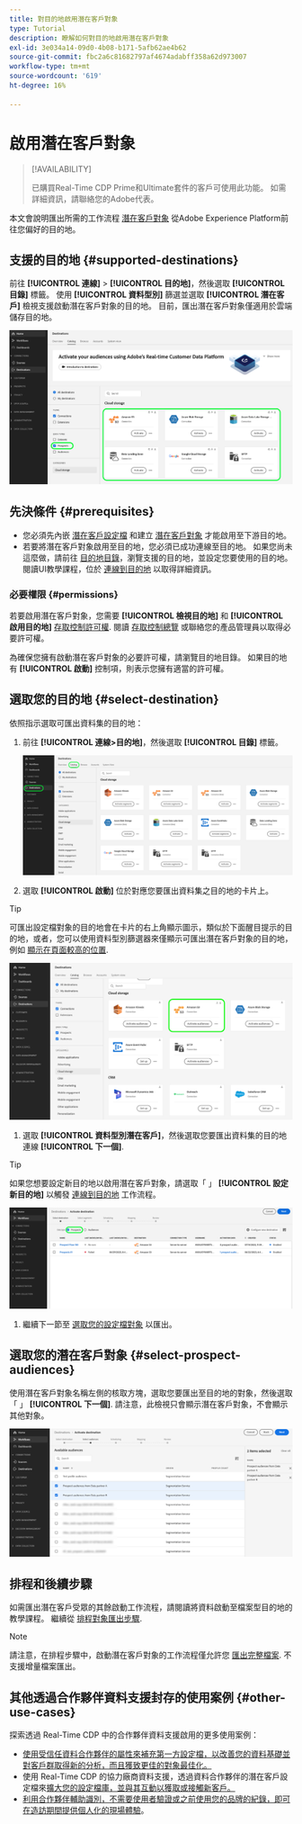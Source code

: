 ```yaml
---
title: 對目的地啟用潛在客戶對象
type: Tutorial
description: 瞭解如何對目的地啟用潛在客戶對象
exl-id: 3e034a14-09d0-4b08-b171-5afb62ae4b62
source-git-commit: fbc2a6c81682797af4674adabff358a62d973007
workflow-type: tm+mt
source-wordcount: '619'
ht-degree: 16%

---
```


# 啟用潛在客戶對象

>[!AVAILABILITY]
>
>已購買Real-Time CDP Prime和Ultimate套件的客戶可使用此功能。 如需詳細資訊，請聯絡您的Adobe代表。

本文會說明匯出所需的工作流程 [潛在客戶對象](/help/segmentation/ui/prospect-audience.md) 從Adobe Experience Platform前往您偏好的目的地。

## 支援的目的地 {#supported-destinations}

前往 **[!UICONTROL 連線]** > **[!UICONTROL 目的地]**，然後選取 **[!UICONTROL 目錄]** 標籤。 使用 **[!UICONTROL 資料型別]** 篩選並選取 **[!UICONTROL 潛在客戶]** 檢視支援啟動潛在客戶對象的目的地。 目前，匯出潛在客戶對象僅適用於雲端儲存目的地。

![支援潛在客戶對象的目的地。](/help/destinations/assets/ui/activate-prospect-audiences/data-types-filter.png)

## 先決條件 {#prerequisites}

* 您必須先內嵌 [潛在客戶設定檔](/help/profile/ui/prospect-profile.md) 和建立 [潛在客戶對象](/help/segmentation/ui/prospect-audience.md) 才能啟用至下游目的地。
* 若要將潛在客戶對象啟用至目的地，您必須已成功連線至目的地。 如果您尚未這麼做，請前往 [目的地目錄](../catalog/overview.md)，瀏覽支援的目的地，並設定您要使用的目的地。 閱讀UI教學課程，位於 [連線到目的地](./connect-destination.md) 以取得詳細資訊。

### 必要權限 {#permissions}

若要啟用潛在客戶對象，您需要 **[!UICONTROL 檢視目的地]** 和 **[!UICONTROL 啟用目的地]** [存取控制許可權](/help/access-control/home.md#permissions). 閱讀 [存取控制總覽](/help/access-control/ui/overview.md) 或聯絡您的產品管理員以取得必要許可權。

為確保您擁有啟動潛在客戶對象的必要許可權，請瀏覽目的地目錄。 如果目的地有 **[!UICONTROL 啟動]** 控制項，則表示您擁有適當的許可權。

## 選取您的目的地 {#select-destination}

依照指示選取可匯出資料集的目的地：

1. 前往 **[!UICONTROL 連線>目的地]**，然後選取 **[!UICONTROL 目錄]** 標籤。

   ![反白顯示目錄控制項的目的地目錄標籤。](/help/destinations/assets/ui/export-datasets/catalog-tab.png)

2. 選取 **[!UICONTROL 啟動]** 位於對應您要匯出資料集之目的地的卡片上。

>[!TIP]
>
>可匯出設定檔對象的目的地會在卡片的右上角顯示圖示，類似於下面醒目提示的目的地，或者，您可以使用資料型別篩選器來僅顯示可匯出潛在客戶對象的目的地，例如 [顯示在頁面較高的位置](#supported-destinations).

![可匯出醒目提示之設定檔對象的Amazon S3目標頁面。](/help/destinations/assets/ui/activate-prospect-audiences/amazon-s3-icon-activate-prospect-audiences.png)

1. 選取 **[!UICONTROL 資料型別潛在客戶]**，然後選取您要匯出資料集的目的地連線 **[!UICONTROL 下一個]**.

>[!TIP]
> 
>如果您想要設定新目的地以啟用潛在客戶對象，請選取「 」 **[!UICONTROL 設定新目的地]** 以觸發 [連線到目的地](/help/destinations/ui/connect-destination.md) 工作流程。

![強調具有潛在客戶控制項的目的地啟用工作流程。](/help/destinations/assets/ui/activate-prospect-audiences/activate-prospects-highlighted.png)

1. 繼續下一節至 [選取您的設定檔對象](#select-profile-audiences) 以匯出。

## 選取您的潛在客戶對象 {#select-prospect-audiences}

使用潛在客戶對象名稱左側的核取方塊，選取您要匯出至目的地的對象，然後選取「 」 **[!UICONTROL 下一個]**. 請注意，此檢視只會顯示潛在客戶對象，不會顯示其他對象。

![資料集匯出工作流程顯示「選取對象」步驟，您可在此選取要匯出的潛在客戶對象。](/help/destinations/assets/ui/activate-prospect-audiences/select-prospect-audiences.png)

## 排程和後續步驟

如需匯出潛在客戶受眾的其餘啟動工作流程，請閱讀將資料啟動至檔案型目的地的教學課程。 繼續從 [排程對象匯出步驟](/help/destinations/ui/activate-batch-profile-destinations.md#scheduling).

>[!NOTE]
>
>請注意，在排程步驟中，啟動潛在客戶對象的工作流程僅允許您 [匯出完整檔案](/help/destinations/ui/activate-batch-profile-destinations.md#export-full-files). 不支援增量檔案匯出。

<!--

Note that we will need to add links to other destination types here as more destinations become supported 

-->

## 其他透過合作夥伴資料支援封存的使用案例 {#other-use-cases}

探索透過 Real-Time CDP 中的合作夥伴資料支援啟用的更多使用案例：

* [使用受信任資料合作夥伴的屬性來補充第一方設定檔，以改善您的資料基礎並對客戶群取得新的分析，而且獲致更佳的對象最佳化。](/help/rtcdp/partner-data/supplement-first-party-profiles.md)
* 使用 Real-Time CDP 的協力廠商資料支援，透過資料合作夥伴的潛在客戶設定檔來[擴大您的設定檔庫，並與其互動以獲取或接觸新客戶。](/help/rtcdp/partner-data/prospecting.md)
* [利用合作夥伴輔助識別，不需要使用者驗證或之前使用您的品牌的紀錄，即可在造訪期間提供個人化的現場體驗](/help/rtcdp/partner-data/onsite-personalization.md)。
